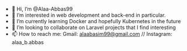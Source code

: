 - 👋 Hi, I’m @Alaa-Abbas99
- 👀 I’m interested in web development and back-end in particular. 
- 🌱 I’m currently learning Docker and hopefully Kubernetes in the future
- 💞️ I’m looking to collaborate on Laravel projects that I find interesting 
- 📫 How to reach me: Gmail: alaabasim99@gmail.com // Instagram: alaa_b.abbas

<!---
Alaa-Abbas99/Alaa-Abbas99 is a ✨ special ✨ repository because its `README.md` (this file) appears on your GitHub profile.
You can click the Preview link to take a look at your changes.
--->
